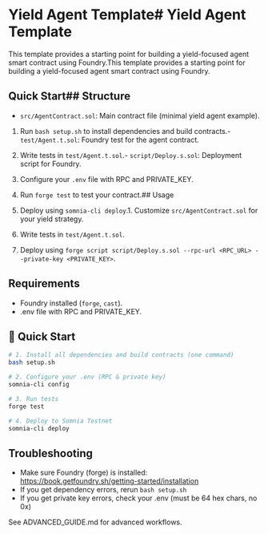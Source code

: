# Yield Agent Template# Yield Agent Template



This template provides a starting point for building a yield-focused agent smart contract using Foundry.This template provides a starting point for building a yield-focused agent smart contract using Foundry.



## Quick Start## Structure

- `src/AgentContract.sol`: Main contract file (minimal yield agent example).

1. Run `bash setup.sh` to install dependencies and build contracts.- `test/Agent.t.sol`: Foundry test for the agent contract.

2. Write tests in `test/Agent.t.sol`.- `script/Deploy.s.sol`: Deployment script for Foundry.

3. Configure your `.env` file with RPC and PRIVATE_KEY.

4. Run `forge test` to test your contract.## Usage

5. Deploy using `somnia-cli deploy`.1. Customize `src/AgentContract.sol` for your yield strategy.

2. Write tests in `test/Agent.t.sol`.
3. Deploy using `forge script script/Deploy.s.sol --rpc-url <RPC_URL> --private-key <PRIVATE_KEY>`.

## Requirements
- Foundry installed (`forge`, `cast`).
- .env file with RPC and PRIVATE_KEY.

## 🚀 Quick Start

```bash
# 1. Install all dependencies and build contracts (one command)
bash setup.sh

# 2. Configure your .env (RPC & private key)
somnia-cli config

# 3. Run tests
forge test

# 4. Deploy to Somnia Testnet
somnia-cli deploy
```

## Troubleshooting
- Make sure Foundry (forge) is installed: https://book.getfoundry.sh/getting-started/installation
- If you get dependency errors, rerun `bash setup.sh`
- If you get private key errors, check your .env (must be 64 hex chars, no 0x)

See ADVANCED_GUIDE.md for advanced workflows.